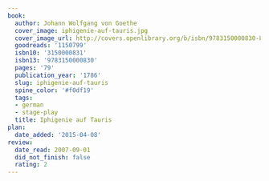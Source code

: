 ```yaml
---
book:
  author: Johann Wolfgang von Goethe
  cover_image: iphigenie-auf-tauris.jpg
  cover_image_url: http://covers.openlibrary.org/b/isbn/9783150000830-L.jpg
  goodreads: '1150799'
  isbn10: '3150000831'
  isbn13: '9783150000830'
  pages: '79'
  publication_year: '1786'
  slug: iphigenie-auf-tauris
  spine_color: '#f0df19'
  tags:
  - german
  - stage-play
  title: Iphigenie auf Tauris
plan:
  date_added: '2015-04-08'
review:
  date_read: 2007-09-01
  did_not_finish: false
  rating: 2
---
```

